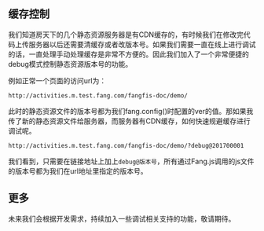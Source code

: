 ## 缓存控制

我们知道房天下的几个静态资源服务器是有CDN缓存的，有时候我们在修改完代码上传服务器以后还需要清缓存或者改版本号。如果我们需要一直在线上进行调试的话，一直处理手动处理缓存是非常不方便的。因此我们加入了一个非常便捷的debug模式控制静态资源版本号的功能。

例如正常一个页面的访问url为：

```
http://activities.m.test.fang.com/fangfis-doc/demo/
```

此时的静态资源文件的版本号都为我们fang.config()时配置的ver的值。那如果我传了新的静态资源文件给服务器，而服务器有CDN缓存，如何快速规避缓存进行调试呢。

```
http://activities.m.test.fang.com/fangfis-doc/demo/?debug@201700001
```

我们看到，只需要在链接地址上加上`debug@版本号`，所有通过Fang.js调用的js文件的版本号都为我们在url地址里指定的版本号。

## 更多

未来我们会根据开发需求，持续加入一些调试相关支持的功能，敬请期待。
